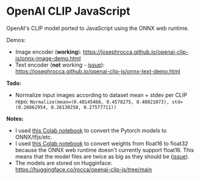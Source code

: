 # OpenAI CLIP JavaScript
OpenAI's CLIP model ported to JavaScript using the ONNX web runtime.

Demos:
* Image encoder (**working**): https://josephrocca.github.io/openai-clip-js/onnx-image-demo.html
* Text encoder (**not** working - [issue](https://github.com/microsoft/onnxruntime/issues/9760)): https://josephrocca.github.io/openai-clip-js/onnx-text-demo.html

**Todo:**
* Normalize input images according to dataset mean + stdev per CLIP repo: `Normalize(mean=(0.48145466, 0.4578275, 0.40821073), std=(0.26862954, 0.26130258, 0.27577711))`

**Notes:**

* I used [this Colab notebook](https://colab.research.google.com/github/josephrocca/openai-clip-js/blob/main/Export_CLIP_to_ONNX_tflite_tfjs_tf_saved_model.ipynb) to convert the Pytorch models to ONNX/tfjs/etc.
* I used [this Colab notebook](https://colab.research.google.com/github/josephrocca/openai-clip-js/blob/main/ONNX_float16_to_float32.ipynb) to convert weights from float16 to float32 because the ONNX web runtime doesn't currently support float16. This means that the model files are twice as big as they should be ([issue](https://github.com/microsoft/onnxruntime/issues/9758)).
* The models are stored on Hugginface: https://huggingface.co/rocca/openai-clip-js/tree/main

